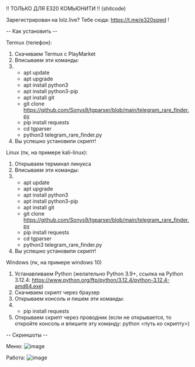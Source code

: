 !! ТОЛЬКО ДЛЯ E320 КОМЬЮНИТИ !! (shitcode)

Зарегистрирован на lolz.live? Тебе сюда: https://t.me/e320sqwd !

-- Как установить --

Termux (телефон):

1. Скачиваем Termux с PlayMarket
2. Вписываем эти команды:
3.  - apt update
    - apt upgrade
    - apt install python3
    - apt install python3-pip
    - apt install git
    - git clone https://github.com/Sonys9/tgparser/blob/main/telegram_rare_finder.py
    - pip install requests
    - cd tgparser
    - python3 telegram_rare_finder.py
4. Вы успешно установили скрипт!

Linux (пк, на примере kali-linux):

1. Открываем терминал линукса
2. Вписываем эти команды:
3.  - apt update
    - apt upgrade
    - apt install python3
    - apt install python3-pip
    - apt install git
    - git clone https://github.com/Sonys9/tgparser/blob/main/telegram_rare_finder.py
    - pip install requests
    - cd tgparser
    - python3 telegram_rare_finder.py
4. Вы успешно установили скрипт!

Windows (пк, на примере windows 10)

1. Устанавливаем Python (желательно Python 3.9+, ссылка на Python 3.12.4: https://www.python.org/ftp/python/3.12.4/python-3.12.4-amd64.exe)
2. Скачиваем скрипт через браузер
3. Открываем консоль и пишем эти команды:
4.  - pip install requests
5. Открываем скрипт через проводник (если не открывается, то откройте консоль и впишите эту команду: python <путь ко скрипту>)

-- Скриншоты --

Меню: 
![image](https://github.com/Sonys9/tgparser/assets/137277008/1e3fc4d0-d3d6-4b14-a520-8a33ee8ae103)

Работа:
![image](https://github.com/Sonys9/tgparser/assets/137277008/aa15be54-39e0-4b8a-b39e-2301e51519e0)

